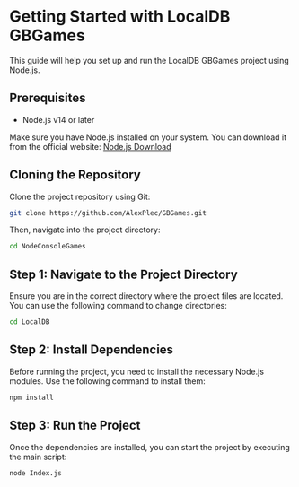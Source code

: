 # Getting Started with LocalDB GBGames

This guide will help you set up and run the LocalDB GBGames project using Node.js.

## Prerequisites

- Node.js v14 or later

Make sure you have Node.js installed on your system. You can download it from the official website: [Node.js Download](https://nodejs.org/en/download/)

## Cloning the Repository

Clone the project repository using Git:

```sh
git clone https://github.com/AlexPlec/GBGames.git
```

Then, navigate into the project directory:

```sh
cd NodeConsoleGames
```

## Step 1: Navigate to the Project Directory

Ensure you are in the correct directory where the project files are located. You can use the following command to change directories:

```sh
cd LocalDB
```

## Step 2: Install Dependencies

Before running the project, you need to install the necessary Node.js modules. Use the following command to install them:

```sh
npm install
```

## Step 3: Run the Project

Once the dependencies are installed, you can start the project by executing the main script:

```sh
node Index.js
```